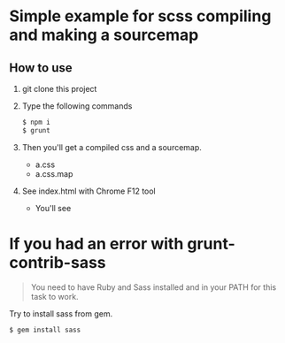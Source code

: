 # Simple example for scss compiling and making a sourcemap  

## How to use
1. git clone this project
1. Type the following commands
    
    ```sh
    $ npm i
    $ grunt
    ```
1. Then you'll get a compiled css and a sourcemap.
    - a.css
    - a.css.map
1. See index.html with Chrome F12 tool
    - You'll see 

# If you had an error with grunt-contrib-sass
> You need to have Ruby and Sass installed and in your PATH for this task to work.  

Try to install sass from gem.

    $ gem install sass
